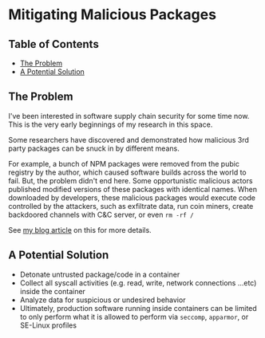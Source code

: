 # Mitigating Malicious Packages

## Table of Contents

<!-- vim-markdown-toc GFM -->

* [The Problem](#the-problem)
* [A Potential Solution](#a-potential-solution)

<!-- vim-markdown-toc -->

## The Problem

I've been interested in software supply chain security for some time now. This
is the very early beginnings of my research in this space.

Some researchers have discovered and demonstrated how malicious 3rd party
packages can be snuck in by different means.

For example, a bunch of NPM packages were removed from the pubic registry by the
author, which caused software builds across the world to fail. But, the problem
didn't end here. Some opportunistic malicious actors published modified versions
of these packages with identical names. When downloaded by developers, these
malicious packages would execute code controlled by the attackers, such as
exfiltrate data, run coin miners, create backdoored channels with C&C server, or
even `rm -rf /`

See
[my blog article](https://github.com/petermbenjamin/blog/wiki/2018_04_12-Mitigating_Against_Malicious_3rd_Party_Packages)
on this for more details.

## A Potential Solution

* Detonate untrusted package/code in a container
* Collect all syscall activities (e.g. read, write, network connections ...etc)
  inside the container
* Analyze data for suspicious or undesired behavior
* Ultimately, production software running inside containers can be limited to
  only perform what it is allowed to perform via `seccomp`, `apparmor`, or
  SE-Linux profiles
